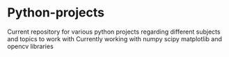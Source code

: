 # Python-projects
Current repository for various python projects regarding different subjects and topics to work with
Currently working with numpy scipy matplotlib and opencv libraries
